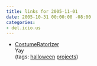 ```yaml
---
title: links for 2005-11-01
date: 2005-10-31 00:00:00 -08:00
categories:
- del.icio.us
---
```


<ul class="delicious">
	<li>
		<div class="delicious-link"><a href="http://www.costumeratorizer.com/">CostumeRatorIzer</a></div>
		<div class="delicious-extended">Yay</div>
		<div class="delicious-tags">(tags: <a href="http://del.icio.us/torrez/halloween">halloween</a> <a href="http://del.icio.us/torrez/projects">projects</a>)</div>
	</li>
</ul>
